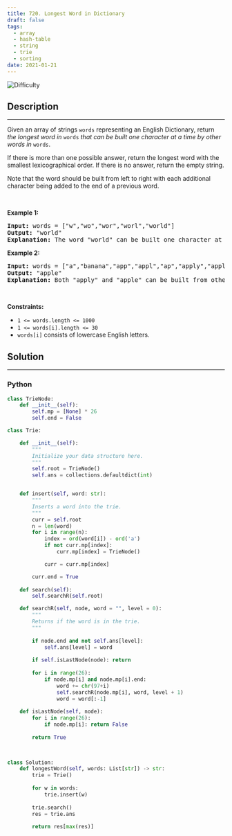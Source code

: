 ```yaml
---
title: 720. Longest Word in Dictionary
draft: false
tags: 
  - array
  - hash-table
  - string
  - trie
  - sorting
date: 2021-01-21
---
```


![Difficulty](https://img.shields.io/badge/Difficulty-Medium-blue.svg)

## Description

---
<p>Given an array of strings <code>words</code> representing an English Dictionary, return <em>the longest word in</em> <code>words</code> <em>that can be built one character at a time by other words in</em> <code>words</code>.</p>

<p>If there is more than one possible answer, return the longest word with the smallest lexicographical order. If there is no answer, return the empty string.</p>

<p>Note that the word should be built from left to right with each additional character being added to the end of a previous word.&nbsp;</p>

<p>&nbsp;</p>
<p><strong class="example">Example 1:</strong></p>

<pre>
<strong>Input:</strong> words = [&quot;w&quot;,&quot;wo&quot;,&quot;wor&quot;,&quot;worl&quot;,&quot;world&quot;]
<strong>Output:</strong> &quot;world&quot;
<strong>Explanation:</strong> The word &quot;world&quot; can be built one character at a time by &quot;w&quot;, &quot;wo&quot;, &quot;wor&quot;, and &quot;worl&quot;.
</pre>

<p><strong class="example">Example 2:</strong></p>

<pre>
<strong>Input:</strong> words = [&quot;a&quot;,&quot;banana&quot;,&quot;app&quot;,&quot;appl&quot;,&quot;ap&quot;,&quot;apply&quot;,&quot;apple&quot;]
<strong>Output:</strong> &quot;apple&quot;
<strong>Explanation:</strong> Both &quot;apply&quot; and &quot;apple&quot; can be built from other words in the dictionary. However, &quot;apple&quot; is lexicographically smaller than &quot;apply&quot;.
</pre>

<p>&nbsp;</p>
<p><strong>Constraints:</strong></p>

<ul>
	<li><code>1 &lt;= words.length &lt;= 1000</code></li>
	<li><code>1 &lt;= words[i].length &lt;= 30</code></li>
	<li><code>words[i]</code> consists of lowercase English letters.</li>
</ul>


## Solution

---
### Python
``` py title='longest-word-in-dictionary'
class TrieNode:
    def __init__(self):
        self.mp = [None] * 26
        self.end = False

class Trie:

    def __init__(self):
        """
        Initialize your data structure here.
        """
        self.root = TrieNode()
        self.ans = collections.defaultdict(int)


    def insert(self, word: str):
        """
        Inserts a word into the trie.
        """
        curr = self.root
        n = len(word)
        for i in range(n):
            index = ord(word[i]) - ord('a')
            if not curr.mp[index]:
                curr.mp[index] = TrieNode()

            curr = curr.mp[index]

        curr.end = True
        
    def search(self):
        self.searchR(self.root)

    def searchR(self, node, word = "", level = 0):
        """
        Returns if the word is in the trie.
        """
        
        if node.end and not self.ans[level]:
            self.ans[level] = word
        
        if self.isLastNode(node): return
        
        for i in range(26):
            if node.mp[i] and node.mp[i].end: 
                word += chr(97+i)
                self.searchR(node.mp[i], word, level + 1)
                word = word[:-1]
    
    def isLastNode(self, node):
        for i in range(26):
            if node.mp[i]: return False
        
        return True
        


class Solution:
    def longestWord(self, words: List[str]) -> str:
        trie = Trie()
        
        for w in words:
            trie.insert(w)
        
        trie.search()
        res = trie.ans
        
        return res[max(res)]
        
        

```

